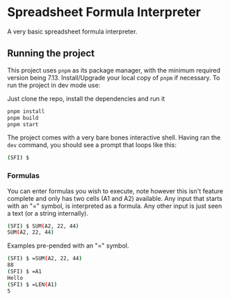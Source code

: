 # Spreadsheet Formula Interpreter

A very basic spreadsheet formula interpreter.

## Running the project

This project uses `pnpm` as its package manager, with the minimum required version being 7.13. Install/Upgrade your local copy of `pnpm` if necessary. To run the project in dev mode use:

Just clone the repo, install the dependencies and run it

```sh
pnpm install
pnpm build
pnpm start
```

The project comes with a very bare bones interactive shell. Having ran the `dev`
command, you should see a prompt that loops like this:

```sh
(SFI) $
```

### Formulas

You can enter formulas you wish to execute, note however this isn't feature
complete and only has two cells (A1 and A2) available. Any input that starts
with an "=" symbol, is interpreted as a formula. Any other input is just
seen a text (or a string internally).

```sh
(SFI) $ SUM(A2, 22, 44)
SUM(A2, 22, 44)
```

Examples pre-pended with an "=" symbol.

```sh
(SFI) $ =SUM(A2, 22, 44)
88
(SFI) $ =A1
Hello
(SFI) $ =LEN(A1)
5
```
